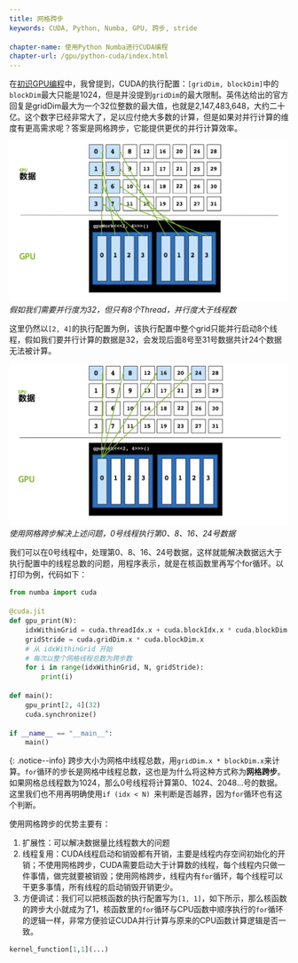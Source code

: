 ```yaml
---
title: 网格跨步
keywords: CUDA, Python, Numba, GPU, 跨步, stride

chapter-name: 使用Python Numba进行CUDA编程
chapter-url: /gpu/python-cuda/index.html
---
```


在[初识GPU编程](./cuda-intro.html#block大小设置)中，我曾提到，CUDA的执行配置：`[gridDim, blockDim]`中的`blockDim`最大只能是1024，但是并没提到`gridDim`的最大限制。英伟达给出的官方回复是gridDim最大为一个32位整数的最大值，也就是2,147,483,648，大约二十亿。这个数字已经非常大了，足以应付绝大多数的计算，但是如果对并行计算的维度有更高需求呢？答案是网格跨步，它能提供更优的并行计算效率。

![并行计算数大于线程数](./img/why-stride.png)
*假如我们需要并行度为32，但只有8个Thread，并行度大于线程数*

这里仍然以`[2, 4]`的执行配置为例，该执行配置中整个grid只能并行启动8个线程，假如我们要并行计算的数据是32，会发现后面8号至31号数据共计24个数据无法被计算。

![网格跨步](./img/stride-0.png)
*使用网格跨步解决上述问题，0号线程执行第0、8、16、24号数据*

我们可以在0号线程中，处理第0、8、16、24号数据，这样就能解决数据远大于执行配置中的线程总数的问题，用程序表示，就是在核函数里再写个for循环。以打印为例，代码如下：

```python
from numba import cuda

@cuda.jit
def gpu_print(N):
    idxWithinGrid = cuda.threadIdx.x + cuda.blockIdx.x * cuda.blockDim.x 
    gridStride = cuda.gridDim.x * cuda.blockDim.x
    # 从 idxWithinGrid 开始
    # 每次以整个网格线程总数为跨步数
    for i in range(idxWithinGrid, N, gridStride):
        print(i)

def main():
    gpu_print[2, 4](32)
    cuda.synchronize()

if __name__ == "__main__":
    main()
```

{: .notice--info}
跨步大小为网格中线程总数，用`gridDim.x * blockDim.x`来计算。`for`循环的步长是网格中线程总数，这也是为什么将这种方式称为**网格跨步**。如果网格总线程数为1024，那么0号线程将计算第0、1024、2048...号的数据。这里我们也不用再明确使用`if (idx < N) `来判断是否越界，因为`for`循环也有这个判断。

使用网格跨步的优势主要有：

1. 扩展性：可以解决数据量比线程数大的问题
2. 线程复用：CUDA线程启动和销毁都有开销，主要是线程内存空间初始化的开销；不使用网格跨步，CUDA需要启动大于计算数的线程，每个线程内只做一件事情，做完就要被销毁；使用网格跨步，线程内有`for`循环，每个线程可以干更多事情，所有线程的启动销毁开销更少。
3. 方便调试：我们可以把核函数的执行配置写为`[1, 1]`，如下所示，那么核函数的跨步大小就成为了1，核函数里的`for`循环与CPU函数中顺序执行的`for`循环的逻辑一样，非常方便验证CUDA并行计算与原来的CPU函数计算逻辑是否一致。

```python
kernel_function[1,1](...)
```